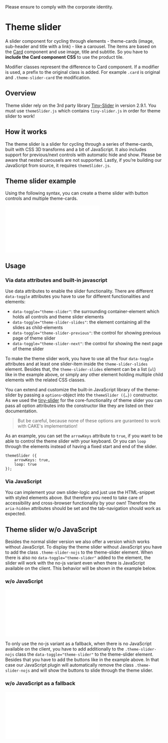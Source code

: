 <AlertInfo alertHeadline="Modifiable">
Please ensure to comply with the corporate identity.
</AlertInfo>

# Theme slider

A slider component for cycling through elements - theme-cards (image, sub-header and title with a link) - like a carousel. The items are based on the [Card](../Card/Card.md) component and use image, title and subtitle. So you have to **include the Card component CSS** to use the product tile.

Modifier classes represent the difference to Card component. If a modifier is used, a prefix to the original class is added. For example `.card` is original and `.theme-slider-card` the modification.


## Overview

Theme slider rely on the 3rd party library [Tiny-Slider](https://github.com/ganlanyuan/tiny-slider) in version 2.9.1. You must use `themeSlider.js` which contains `tiny-slider.js` in order for theme slider to work!


## How it works

The theme slider is a slider for cycling through a series of theme-cards, built with CSS 3D transforms and a bit of JavaScript. It also includes support for previous/next controls with automatic hide and show.
Please be aware that nested carousels are not supported.
Lastly, if you’re building our JavaScript from source, it requires `themeSlider.js`.


## Theme slider example

Using the following syntax, you can create a theme slider with button controls and multiple theme-cards.

<ContentRack
    fields='
        "preview": {
            "src": "examples/ThemesliderDefault.html",
            "type": "link"
        },
        "<html>":{
            "src": "examples/ThemesliderDefault.html",
            "type": "content",
            "selector": "#app"
        }
    '
 />

![ThemesliderDefault](examples/ThemesliderDefault.html)

## Usage

### Via data attributes and built-in javascript

Use data attributes to enable the slider functionality. There are different `data-toggle` attributes you have to use for different functionalities and elements:

* `data-toggle="theme-slider"`: the surrounding container-element which holds all controls and theme slider elements
* `data-toggle="theme-slider-slides"`: the element containing all the slides as child-elements
* `data-toggle="theme-slider-previous"`: the control for showing previous page of theme slider
* `data-toggle="theme-slider-next"`: the control for showing the next page of theme slider

To make the theme slider work, you have to use all the four `data-toggle` attributes and at least one slider-item inside the `theme-slider-slides` element. Besides that, the `theme-slider-slides` element can be a list (`ul`) like in the example above, or simply any other element holding multiple child elements with the related CSS classes.

You can extend and customize the built-in JavaScript library of the theme-slider by passing a `options`-object into the `themeSlider ({…})` constructor.
As we used the [tiny-slider](https://github.com/ganlanyuan/tiny-slider) for the core-functionality of theme slider you can pass all option attributes into the constructor like they are listed on their documentation.
> But be careful, because none of these options are guranteed to work with CAKE's implementation!

As an example, you can set the `arrowKeys` attribute to `true`, if you want to be able to control the theme slider with your keyboard. Or you can `loop` through the elements instead of having a fixed start and end of the slider.

    themeSlider ({
        arrowKeys: true,
        loop: true
    });

### Via JavaScript

You can implement your own slider-logic and just use the HTML-snippet with styled elements above. But therefore you need to take care of accessibility and cross-browser functionality by your own!
Therefore the `aria-hidden` attributes should be set and the tab-navigation should work as expected.

## Theme slider w/o JavaScript

Besides the normal slider version we also offer a version which works without JavaScript. To display the theme slider without JavaScript you have to add the class `.theme-slider-nojs` to the theme-slider element. When there is also no `data-toggle="theme-slider"` added to the element, the slider will work with the no-js variant even when there is JavaScript available on the client. This behavior will be shown in the example below.

### w/o JavaScript

<ContentRack
    fields='
        "preview": {
            "src": "examples/ThemesliderWithoutJavaScript.html",
            "type": "link"
        },
        "<html>":{
            "src": "examples/ThemesliderWithoutJavaScript.html",
            "type": "content",
            "selector": "#app"
        }
    '
 />

![ThemesliderWithoutJavaScript](examples/ThemesliderWithoutJavaScript.html)

To only use the no-js variant as a fallback, when there is no JavaScript available on the client, you have to add additionally to the `.theme-slider-nojs` class the `data-toggle="theme-slider"` to the theme-slider element. Besides that you have to add the buttons like in the example above. In that case our JavaScript plugin will automatically remove the class `.theme-slider-nojs` and will show the buttons to slide through the theme slider.

### w/o JavaScript as a fallback

<ContentRack
    fields='
        "preview": {
            "src": "examples/ThemesliderWithFallback.html",
            "type": "link"
        },
        "<html>":{
            "src": "examples/ThemesliderWithFallback.html",
            "type": "content",
            "selector": "#app"
        }
    '
 />

![ThemesliderWithFallback](examples/ThemesliderWithFallback.html)
